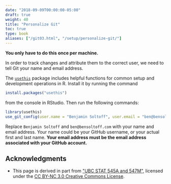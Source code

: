 ```yaml
---
date: "2018-09-09T00:00:00-05:00"
draft: true
weight: 40
title: "Personalize Git"
toc: true
type: book
aliases: ["/git03.html", "/setup/personalize-git/"]
---
```




**You only have to do this once per machine.**

In order to track changes and attribute them to the correct user, we need to tell Git your name and email address.

The [`usethis`](https://usethis.r-lib.org/) package includes helpful functions for common setup and development operations in R. Install it by running the command

```r
install.packages("usethis")
```

from the console in RStudio. Then run the following commands:

```r
library(usethis)
use_git_config(user.name = "Benjamin Soltoff", user.email = "ben@bensoltoff.com")
```

Replace `Benjamin Soltoff` and `ben@bensoltoff.com` with your name and email address. Your name could be your GitHub username, or your actual first and last name. **Your email address must be the email address associated with your GitHub account.**

## Acknowledgments


* This page is derived in part from ["UBC STAT 545A and 547M"](http://stat545.com), licensed under the [CC BY-NC 3.0 Creative Commons License](https://creativecommons.org/licenses/by-nc/3.0/).
